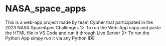 # NASA_space_apps
This is a web-app project made by team Cypher that participated in the 2023 NASA SpaceApps Challenges
1> To run the Web-App copy and paste the HTML file in VS Code and run it through Live Server 
2> To run the Python App simpy run it via any Python IDE

